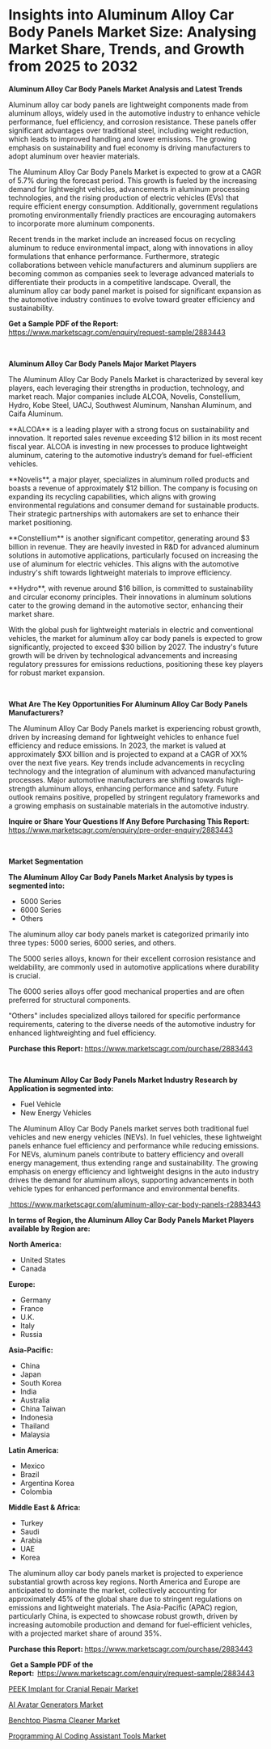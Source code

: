 <p><h1>Insights into Aluminum Alloy Car Body Panels Market Size: Analysing Market Share, Trends, and Growth from 2025 to 2032</h1></p><p><strong>Aluminum Alloy Car Body Panels Market Analysis and Latest Trends</strong></p>
<p><p>Aluminum alloy car body panels are lightweight components made from aluminum alloys, widely used in the automotive industry to enhance vehicle performance, fuel efficiency, and corrosion resistance. These panels offer significant advantages over traditional steel, including weight reduction, which leads to improved handling and lower emissions. The growing emphasis on sustainability and fuel economy is driving manufacturers to adopt aluminum over heavier materials.</p><p>The Aluminum Alloy Car Body Panels Market is expected to grow at a CAGR of 5.7% during the forecast period. This growth is fueled by the increasing demand for lightweight vehicles, advancements in aluminum processing technologies, and the rising production of electric vehicles (EVs) that require efficient energy consumption. Additionally, government regulations promoting environmentally friendly practices are encouraging automakers to incorporate more aluminum components.</p><p>Recent trends in the market include an increased focus on recycling aluminum to reduce environmental impact, along with innovations in alloy formulations that enhance performance. Furthermore, strategic collaborations between vehicle manufacturers and aluminum suppliers are becoming common as companies seek to leverage advanced materials to differentiate their products in a competitive landscape. Overall, the aluminum alloy car body panel market is poised for significant expansion as the automotive industry continues to evolve toward greater efficiency and sustainability.</p></p>
<p><strong>Get a Sample PDF of the Report:&nbsp;</strong> <a href="https://www.marketscagr.com/enquiry/request-sample/2883443?utm_campaign=1868&utm_medium=2&utm_source=Github&utm_content=ia&utm_term=13032025&utm_id=aluminum-alloy-car-body-panels">https://www.marketscagr.com/enquiry/request-sample/2883443</a></p>
<p>&nbsp;</p>
<p><strong>Aluminum Alloy Car Body Panels Major Market Players</strong></p>
<p><p>The Aluminum Alloy Car Body Panels Market is characterized by several key players, each leveraging their strengths in production, technology, and market reach. Major companies include ALCOA, Novelis, Constellium, Hydro, Kobe Steel, UACJ, Southwest Aluminum, Nanshan Aluminum, and Caifa Aluminum. </p><p>**ALCOA** is a leading player with a strong focus on sustainability and innovation. It reported sales revenue exceeding $12 billion in its most recent fiscal year. ALCOA is investing in new processes to produce lightweight aluminum, catering to the automotive industry’s demand for fuel-efficient vehicles. </p><p>**Novelis**, a major player, specializes in aluminum rolled products and boasts a revenue of approximately $12 billion. The company is focusing on expanding its recycling capabilities, which aligns with growing environmental regulations and consumer demand for sustainable products. Their strategic partnerships with automakers are set to enhance their market positioning.</p><p>**Constellium** is another significant competitor, generating around $3 billion in revenue. They are heavily invested in R&D for advanced aluminum solutions in automotive applications, particularly focused on increasing the use of aluminum for electric vehicles. This aligns with the automotive industry's shift towards lightweight materials to improve efficiency.</p><p>**Hydro**, with revenue around $16 billion, is committed to sustainability and circular economy principles. Their innovations in aluminum solutions cater to the growing demand in the automotive sector, enhancing their market share.</p><p>With the global push for lightweight materials in electric and conventional vehicles, the market for aluminum alloy car body panels is expected to grow significantly, projected to exceed $30 billion by 2027. The industry's future growth will be driven by technological advancements and increasing regulatory pressures for emissions reductions, positioning these key players for robust market expansion.</p></p>
<p>&nbsp;</p>
<p><strong>What Are The Key Opportunities For Aluminum Alloy Car Body Panels Manufacturers?</strong></p>
<p><p>The Aluminum Alloy Car Body Panels market is experiencing robust growth, driven by increasing demand for lightweight vehicles to enhance fuel efficiency and reduce emissions. In 2023, the market is valued at approximately $XX billion and is projected to expand at a CAGR of XX% over the next five years. Key trends include advancements in recycling technology and the integration of aluminum with advanced manufacturing processes. Major automotive manufacturers are shifting towards high-strength aluminum alloys, enhancing performance and safety. Future outlook remains positive, propelled by stringent regulatory frameworks and a growing emphasis on sustainable materials in the automotive industry.</p></p>
<p><strong>Inquire or Share Your Questions If Any Before Purchasing This Report:</strong> <a href="https://www.marketscagr.com/enquiry/pre-order-enquiry/2883443?utm_campaign=1868&utm_medium=2&utm_source=Github&utm_content=ia&utm_term=13032025&utm_id=aluminum-alloy-car-body-panels">https://www.marketscagr.com/enquiry/pre-order-enquiry/2883443</a></p>
<p>&nbsp;</p>
<p><strong>Market Segmentation</strong></p>
<p><strong>The Aluminum Alloy Car Body Panels Market Analysis by types is segmented into:</strong></p>
<p><ul><li>5000 Series</li><li>6000 Series</li><li>Others</li></ul></p>
<p><p>The aluminum alloy car body panels market is categorized primarily into three types: 5000 series, 6000 series, and others. </p><p>The 5000 series alloys, known for their excellent corrosion resistance and weldability, are commonly used in automotive applications where durability is crucial. </p><p>The 6000 series alloys offer good mechanical properties and are often preferred for structural components. </p><p>"Others" includes specialized alloys tailored for specific performance requirements, catering to the diverse needs of the automotive industry for enhanced lightweighting and fuel efficiency.</p></p>
<p><strong>Purchase this Report:&nbsp;</strong><a href="https://www.marketscagr.com/purchase/2883443?utm_campaign=1868&utm_medium=2&utm_source=Github&utm_content=ia&utm_term=13032025&utm_id=aluminum-alloy-car-body-panels">https://www.marketscagr.com/purchase/2883443</a></p>
<p>&nbsp;</p>
<p><strong>The Aluminum Alloy Car Body Panels Market Industry Research by Application is segmented into:</strong></p>
<p><ul><li>Fuel Vehicle</li><li>New Energy Vehicles</li></ul></p>
<p><p>The Aluminum Alloy Car Body Panels market serves both traditional fuel vehicles and new energy vehicles (NEVs). In fuel vehicles, these lightweight panels enhance fuel efficiency and performance while reducing emissions. For NEVs, aluminum panels contribute to battery efficiency and overall energy management, thus extending range and sustainability. The growing emphasis on energy efficiency and lightweight designs in the auto industry drives the demand for aluminum alloys, supporting advancements in both vehicle types for enhanced performance and environmental benefits.</p></p>
<p><a href="https://www.marketscagr.com/aluminum-alloy-car-body-panels-r2883443?utm_campaign=1868&utm_medium=2&utm_source=Github&utm_content=ia&utm_term=13032025&utm_id=aluminum-alloy-car-body-panels">&nbsp;https://www.marketscagr.com/aluminum-alloy-car-body-panels-r2883443</a></p>
<p><strong>In terms of Region, the Aluminum Alloy Car Body Panels Market Players available by Region are:</strong></p>
<p>
    <p> <strong> North America: </strong>
        <ul>
            <li>United States</li>
            <li>Canada</li>
        </ul>
        </p> 
    <p> <strong> Europe: </strong>
        <ul>
            <li>Germany</li>
            <li>France</li>
            <li>U.K.</li>
            <li>Italy</li>
            <li>Russia</li>
        </ul>
        </p> 
    <p> <strong> Asia-Pacific: </strong>
        <ul>
            <li>China</li>
            <li>Japan</li>
            <li>South Korea</li>
            <li>India</li>
            <li>Australia</li>
            <li>China Taiwan</li>
            <li>Indonesia</li>
            <li>Thailand</li>
            <li>Malaysia</li>
        </ul>
        </p> 
    <p> <strong> Latin America: </strong>
        <ul>
            <li>Mexico</li>
            <li>Brazil</li>
            <li>Argentina Korea</li>
            <li>Colombia</li>
        </ul>
        </p> 
    <p> <strong> Middle East & Africa: </strong>
        <ul>
            <li>Turkey</li>
            <li>Saudi</li>
            <li>Arabia</li>
            <li>UAE</li>
            <li>Korea</li>
        </ul>
    </p>
    </p>
<p><p>The aluminum alloy car body panels market is projected to experience substantial growth across key regions. North America and Europe are anticipated to dominate the market, collectively accounting for approximately 45% of the global share due to stringent regulations on emissions and lightweight materials. The Asia-Pacific (APAC) region, particularly China, is expected to showcase robust growth, driven by increasing automobile production and demand for fuel-efficient vehicles, with a projected market share of around 35%.</p></p>
<p><strong>Purchase this Report: </strong><a href="https://www.marketscagr.com/purchase/2883443?utm_campaign=1868&utm_medium=2&utm_source=Github&utm_content=ia&utm_term=13032025&utm_id=aluminum-alloy-car-body-panels">https://www.marketscagr.com/purchase/2883443</a></p>
<p>&nbsp;<strong>Get a Sample PDF of the Report:&nbsp;&nbsp;</strong><a href="https://www.marketscagr.com/enquiry/request-sample/2883443?utm_campaign=1868&utm_medium=2&utm_source=Github&utm_content=ia&utm_term=13032025&utm_id=aluminum-alloy-car-body-panels">https://www.marketscagr.com/enquiry/request-sample/2883443</a></p>
<p><strong></strong></p>
<p><p><a href="https://github.com/suebabuhai/Market-Research-Report-List-1/blob/main/peek-implant-for-cranial-repair-market.md?utm_campaign=1868&utm_medium=2&utm_source=Github&utm_content=ia&utm_term=13032025&utm_id=aluminum-alloy-car-body-panels">PEEK Implant for Cranial Repair Market</a></p><p><a href="https://github.com/RickHolmes3/Market-Research-Report-List-7/blob/main/ai-avatar-generators-market.md?utm_campaign=1868&utm_medium=2&utm_source=Github&utm_content=ia&utm_term=13032025&utm_id=aluminum-alloy-car-body-panels">AI Avatar Generators Market</a></p><p><a href="https://github.com/nyanikumchu/Market-Research-Report-List-1/blob/main/benchtop-plasma-cleaner-market.md?utm_campaign=1868&utm_medium=2&utm_source=Github&utm_content=ia&utm_term=13032025&utm_id=aluminum-alloy-car-body-panels">Benchtop Plasma Cleaner Market</a></p><p><a href="https://github.com/dagnewopus/Market-Research-Report-List-1/blob/main/programming-ai-coding-assistant-tools-market.md?utm_campaign=1868&utm_medium=2&utm_source=Github&utm_content=ia&utm_term=13032025&utm_id=aluminum-alloy-car-body-panels">Programming AI Coding Assistant Tools Market</a></p></p>
